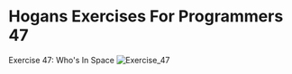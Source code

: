 # Hogans Exercises For Programmers 47
 Exercise 47: Who's In Space
![Exercise_47](https://user-images.githubusercontent.com/60713038/204709679-872ae366-4ca2-4bc0-a953-728c5d676b01.png)
